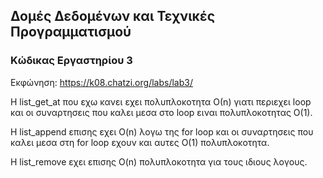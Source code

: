 ## Δομές Δεδομένων και Τεχνικές Προγραμματισμού

### Κώδικας Εργαστηρίου 3

Εκφώνηση: https://k08.chatzi.org/labs/lab3/ 

Η list_get_at που εχω κανει εχει πολυπλοκοτητα Ο(n) γιατι περιεχει loop και οι συναρτησεις που καλει μεσα στο loop ειναι πολυπλοκοτητας O(1).

H list_append επισης εχει O(n) λογω της for loop και οι συναρτησεις που καλει μεσα στη for loop εχουν και αυτες O(1) πολυπλοκοτητα.

H list_remove εχει επισης O(n) πολυπλοκοτητα για τους ιδιους λογους.
